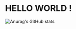 # HELLO WORLD !
![Anurag's GitHub stats](https://github-readme-stats.vercel.app/api?username=kkm4512&show_icons=true&theme=radical)
